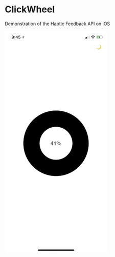 # ClickWheel

Demonstration of the Haptic Feedback API on iOS

![screenshot](Screenshots/screenshot.jpg)
